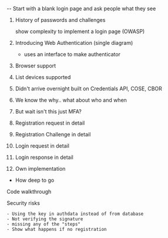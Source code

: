 



-- Start with a blank login page  and ask people what they see

1. History of passwords and challenges

    show complexity to implement a login page (OWASP)

2. Introducing Web Authentication (single diagram)

    - uses an interface to make authenticator
    
3. Browser support


4. List devices supported
    
3. Didn't arrive overnight built on Credentials API, COSE, CBOR

3. We know the why.. what about who and when

4. But wait isn't this just MFA?

5. Registration request in detail

6. Registration Challenge in detail

7. Login request in detail

8. Login response in detail

10. Own implementation
   - How deep to go
   



Code walkthrough

Security risks

    - Using the key in authdata instead of from database
    - Not verifying the signature
    - missing any of the "steps"
    - Show what happens if no registration
    
    



